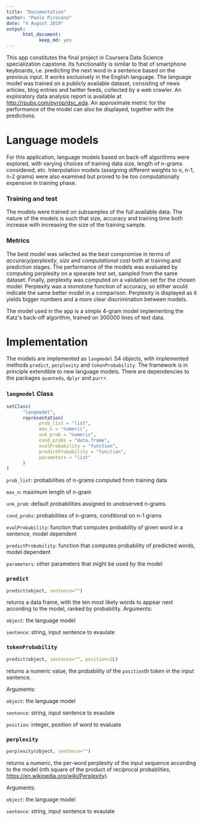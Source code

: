 ```yaml
---
title: "Documentation"
author: "Paolo Pirovano"
date: "4 August 2019"
output:
      html_document:
            keep_md: yes
---
```




This app constitutes the final project in Coursera Data Science specialization capstone. Its functionality is similar to that of smartphone keyboards, i.e. predicting the next word in a sentence based on the previous input. It works exclusively in the English language. The language model was trained on a publicly available dataset, consisting of news articles, blog entries and twitter feeds, collected by a web crawler. An exploratory data analysis report is available at http://rpubs.com/pyrop/dsc_eda. An approximate metric for the performance of the model can also be displayed, together with the predictions.


# Language models

For this application, language models based on back-off algorithms were explored, with varying choices of training data size, length of n-grams considered, etc. Interpolation models (assigning different weights to n, n-1, n-2 grams) were also examined but proved to be too computationally expensive in training phase.

### Training and test
The models were trained on subsamples of the full available data. The nature of the models is such that size, accuracy and training time both increase with increasing the size of the training sample.

### Metrics
The best model was selected as the best compromise in terms of *accuracy/perplexity*, *size* and *computational cost* both at training and prediction stages. 
The performance of the models was evaluated by computing perplexity on a spearate test set, sampled from the same dataset. Finally, perplexity was computed on a validation set for the chosen model. Perplexity was a monotone function of accuracy, so either would indicate the same better model in a comparison. Perplexity is displayed as it yields bigger numbers and a more clear discrimination between models.

The model used in the app is a simple 4-gram model implementing the Katz's back-off algorithm, trained on 300000 lines of text data.


# Implementation
The models are implemented as `langmodel` S4 objects, with implemented methods `predict`, `perplexity` and `tokenProbability`. The framework is in principle extendible to new language models. There are dependencies to the packages `quanteda`, `dplyr` and `purrr`.

### `langmodel` Class


```r
setClass(
      "langmodel",
      representation(
            prob_list = "list",
            max_n = "numeric",
            unk_prob = "numeric",
            cond_probs = "data.frame",
            evalProbability = "function",
            predictProbability = "function",
            parameters = "list"
      )
)
```

`prob_list`: probabilities of n-grams computed from training data

`max_n`: maximum length of n-gram

`unk_prob`: default probabilities assigned to unobserved n-grams

`cond_probs`: probabilities of n-grams, conditional on n-1 grams

`evalProbability`: function that computes probability of given word in a sentence, model dependent

`predictProbability`: function that computes probability of predicted words, model dependent

`parameters`: other parameters that might be used by the model

### `predict`

```r
predict(object, sentence="")
```
returns a data frame, with the ten most likely words to appear next according to the model, ranked by probability.
Arguments:

`object`: the language model

`sentence`: string, input sentence to evaulate

### `tokenProbability`

```r
predict(object, sentence="", position=1L)
```
returns a numeric value, the probability of the `position`th token in the input sentence.

Arguments:

`object`: the language model

`sentence`: string, input sentence to evaulate

`position`: integer, position of word to evaluate

### `perplexity`

```r
perplexity(object, sentence="")
```
returns a numeric, the per-word perplexity of the input sequence according to the model (nth square of the product of reciprocal probablities, https://en.wikipedia.org/wiki/Perplexity).

Arguments:

`object`: the language model

`sentence`: string, input sentence to evaulate
